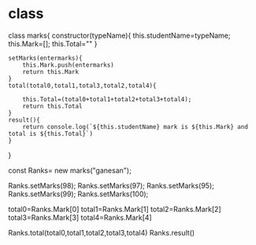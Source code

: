 # class
class marks{
    constructor(typeName){
        this.studentName=typeName;
        this.Mark=[];
        this.Total=""
    }    
    
    setMarks(entermarks){
        this.Mark.push(entermarks)
        return this.Mark
    }
    total(total0,total1,total3,total2,total4){
        
        this.Total=(total0+total1+total2+total3+total4);
        return this.Total
    }
    result(){
        return console.log(`${this.studentName} mark is ${this.Mark} and total is ${this.Total}`)
    }
}

const Ranks= new marks("ganesan");

Ranks.setMarks(98);
Ranks.setMarks(97);
Ranks.setMarks(95);
Ranks.setMarks(99);
Ranks.setMarks(100);
 

total0=Ranks.Mark[0]
total1=Ranks.Mark[1]
total2=Ranks.Mark[2]
total3=Ranks.Mark[3]
total4=Ranks.Mark[4]

Ranks.total(total0,total1,total2,total3,total4)
Ranks.result()
